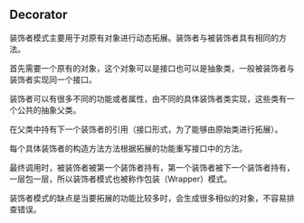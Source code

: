 ## Decorator
装饰者模式主要用于对原有对象进行动态拓展。装饰者与被装饰者具有相同的方法。

首先需要一个原有的对象，这个对象可以是接口也可以是抽象类，一般被装饰者与装饰者实现同一个接口。

装饰者可以有很多不同的功能或者属性，由不同的具体装饰者类实现，这些类有一个公共的抽象父类。

在父类中持有下一个装饰者的引用（接口形式，为了能够由原始类进行拓展）。

每个具体装饰者的构造方法方法根据拓展的功能重写接口中的方法。

最终调用时，被装饰者被第一个装饰者持有，第一个装饰者被下一个装饰者持有，一层包一层，所以装饰者模式也被称作包装（Wrapper）模式。

装饰者模式的缺点是当要拓展的功能比较多时，会生成很多相似的对象，不容易排查错误。